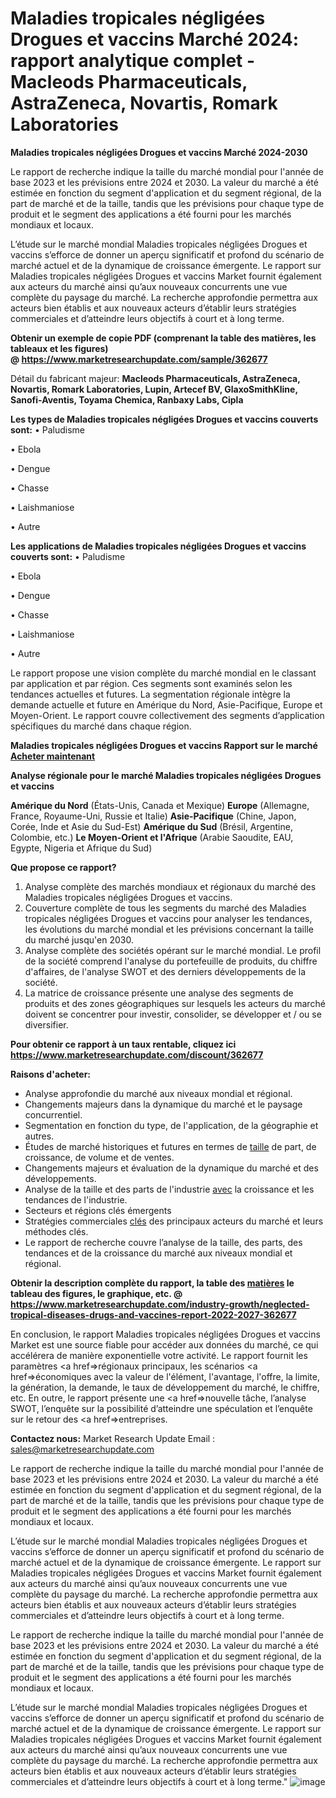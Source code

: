 # Maladies tropicales négligées Drogues et vaccins Marché 2024: rapport analytique complet - Macleods Pharmaceuticals, AstraZeneca, Novartis, Romark Laboratories

<strong>Maladies tropicales négligées Drogues et vaccins Marché 2024-2030</strong>

Le rapport de recherche indique la taille du marché mondial pour l'année de base 2023 et les prévisions entre 2024 et 2030. La valeur du marché a été estimée en fonction du segment d'application et du segment régional, de la part de marché et de la taille, tandis que les prévisions pour chaque type de produit et le segment des applications a été fourni pour les marchés mondiaux et locaux.

L’étude sur le marché mondial Maladies tropicales négligées Drogues et vaccins s’efforce de donner un aperçu significatif et profond du scénario de marché actuel et de la dynamique de croissance émergente. Le rapport sur Maladies tropicales négligées Drogues et vaccins Market fournit également aux acteurs du marché ainsi qu’aux nouveaux concurrents une vue complète du paysage du marché. La recherche approfondie permettra aux acteurs bien établis et aux nouveaux acteurs d’établir leurs stratégies commerciales et d’atteindre leurs objectifs à court et à long terme.

<strong><b>Obtenir un exemple de copie PDF (comprenant la table des matières, les tableaux et les figures) @ </b></strong><strong><a href=http://www.marketresearchupdate.com/sample/362677>https://www.marketresearchupdate.com/sample/362677</a></strong></u></a></strong>

Détail du fabricant majeur:
<strong>Macleods Pharmaceuticals, AstraZeneca, Novartis, Romark Laboratories, Lupin, Artecef BV, GlaxoSmithKline, Sanofi-Aventis, Toyama Chemica, Ranbaxy Labs, Cipla</strong>

<strong>Les types de Maladies tropicales négligées Drogues et vaccins couverts sont:</strong>
• Paludisme

• Ebola

• Dengue

• Chasse

• Laishmaniose

• Autre

<strong>Les applications de Maladies tropicales négligées Drogues et vaccins couverts sont:</strong>
• Paludisme

• Ebola

• Dengue

• Chasse

• Laishmaniose

• Autre

Le rapport propose une vision complète du marché mondial en le classant par application et par région. Ces segments sont examinés selon les tendances actuelles et futures. La segmentation régionale intègre la demande actuelle et future en Amérique du Nord, Asie-Pacifique, Europe et Moyen-Orient. Le rapport couvre collectivement des segments d’application spécifiques du marché dans chaque région.

<strong>Maladies tropicales négligées Drogues et vaccins Rapport sur le marché <a href=https://www.marketresearchupdate.com/buynow/362677> Acheter maintenant </a></strong></a></strong>

<strong>Analyse régionale pour le marché Maladies tropicales négligées Drogues et vaccins</strong>

<strong>Amérique du Nord</strong> (États-Unis, Canada et Mexique)
<strong>Europe</strong> (Allemagne, France, Royaume-Uni, Russie et Italie)
<strong>Asie-Pacifique</strong> (Chine, Japon, Corée, Inde et Asie du Sud-Est)
<strong>Amérique du Sud</strong> (Brésil, Argentine, Colombie, etc.)
<strong>Le Moyen-Orient et l'Afrique</strong> (Arabie Saoudite, EAU, Egypte, Nigeria et Afrique du Sud)

<strong>Que propose ce rapport?</strong>

1) Analyse complète des marchés mondiaux et régionaux du marché des Maladies tropicales négligées Drogues et vaccins.
2) Couverture complète de tous les segments du marché des Maladies tropicales négligées Drogues et vaccins pour analyser les tendances, les évolutions du marché mondial et les prévisions concernant la taille du marché jusqu'en 2030.
3) Analyse complète des sociétés opérant sur le marché mondial. Le profil de la société comprend l'analyse du portefeuille de produits, du chiffre d'affaires, de l'analyse SWOT et des derniers développements de la société.
4) La matrice de croissance présente une analyse des segments de produits et des zones géographiques sur lesquels les acteurs du marché doivent se concentrer pour investir, consolider, se développer et / ou se diversifier.

<strong>Pour obtenir ce rapport à un taux rentable, cliquez ici</strong>
<strong><a href=https://www.marketresearchupdate.com/discount/362677>https://www.marketresearchupdate.com/discount/362677</a></strong></b></u></strong></a>

<strong>Raisons d'acheter:</strong>
<ul>
  <li>Analyse approfondie du marché aux niveaux mondial et régional.</li>
  <li>Changements majeurs dans la dynamique du marché et le paysage concurrentiel.</li>
  <li>Segmentation en fonction du type, de l'application, de la géographie et autres.</li>
  <li>Études de marché historiques et futures en termes de <a href=>taille</a> de part, de croissance, de volume et de ventes.</li>
  <li>Changements majeurs et évaluation de la dynamique du marché et des développements.</li>
  <li>Analyse de la taille et des parts de l'industrie <a href=>avec</a> la croissance et les tendances de l'industrie.</li>
  <li>Secteurs et régions clés émergents</li>
  <li>Stratégies commerciales <a href=>clés</a> des principaux acteurs du marché et leurs méthodes clés.</li>
  <li>Le rapport de recherche couvre l’analyse de la taille, des parts, des tendances et de la croissance du marché aux niveaux mondial et régional.</li>
</ul>
<strong><b>Obtenir la description complète du rapport, la table des <a href=>matières</a> le tableau des figures, le graphique, etc. @ </b></strong> <strong><a href=https://www.marketresearchupdate.com/industry-growth/neglected-tropical-diseases-drugs-and-vaccines-report-2022-2027-362677>https://www.marketresearchupdate.com/industry-growth/neglected-tropical-diseases-drugs-and-vaccines-report-2022-2027-362677</a></strong></a></strong>

En conclusion, le rapport Maladies tropicales négligées Drogues et vaccins Market est une source fiable pour accéder aux données du marché, ce qui accélérera de manière exponentielle votre activité. Le rapport fournit les paramètres <a href=>régionaux</a> principaux, les scénarios <a href=>économiques</a> avec la valeur de l'élément, l'avantage, l'offre, la limite, la génération, la demande, le taux de développement du marché, le chiffre, etc. En outre, le rapport présente une <a href=>nouvelle</a> tâche, l’analyse SWOT, l’enquête sur la possibilité d’atteindre une spéculation et l’enquête sur le retour des <a href=>entreprises.</a>

<strong>Contactez nous:</strong>
Market Research Update
Email : sales@marketresearchupdate.com

Le rapport de recherche indique la taille du marché mondial pour l'année de base 2023 et les prévisions entre 2024 et 2030. La valeur du marché a été estimée en fonction du segment d'application et du segment régional, de la part de marché et de la taille, tandis que les prévisions pour chaque type de produit et le segment des applications a été fourni pour les marchés mondiaux et locaux.

L’étude sur le marché mondial Maladies tropicales négligées Drogues et vaccins s’efforce de donner un aperçu significatif et profond du scénario de marché actuel et de la dynamique de croissance émergente. Le rapport sur Maladies tropicales négligées Drogues et vaccins Market fournit également aux acteurs du marché ainsi qu’aux nouveaux concurrents une vue complète du paysage du marché. La recherche approfondie permettra aux acteurs bien établis et aux nouveaux acteurs d’établir leurs stratégies commerciales et d’atteindre leurs objectifs à court et à long terme.

Le rapport de recherche indique la taille du marché mondial pour l'année de base 2023 et les prévisions entre 2024 et 2030. La valeur du marché a été estimée en fonction du segment d'application et du segment régional, de la part de marché et de la taille, tandis que les prévisions pour chaque type de produit et le segment des applications a été fourni pour les marchés mondiaux et locaux.

L’étude sur le marché mondial Maladies tropicales négligées Drogues et vaccins s’efforce de donner un aperçu significatif et profond du scénario de marché actuel et de la dynamique de croissance émergente. Le rapport sur Maladies tropicales négligées Drogues et vaccins Market fournit également aux acteurs du marché ainsi qu’aux nouveaux concurrents une vue complète du paysage du marché. La recherche approfondie permettra aux acteurs bien établis et aux nouveaux acteurs d’établir leurs stratégies commerciales et d’atteindre leurs objectifs à court et à long terme."
![image](https://github.com/Ankan-2/Market-Research-News/assets/158291571/4642905d-9144-4b8f-8662-af7a4bd12fa8)
